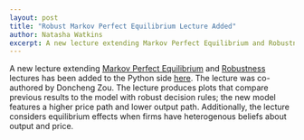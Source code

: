 ```yaml
---
layout: post
title: "Robust Markov Perfect Equilibrium Lecture Added"
author: Natasha Watkins
excerpt: A new lecture extending Markov Perfect Equilibrium and Robustness lectures has been added to the Python side.
---
```


A new lecture extending [Markov Perfect Equilibrium](https://lectures.quantecon.org/py/markov_perf.html) and [Robustness](https://lectures.quantecon.org/py/robustness.html) lectures has been added to the Python side [here](https://lectures.quantecon.org/py/rob_markov_perf.html). The lecture was co-authored by Doncheng Zou. The lecture produces plots that compare previous results to the model with robust decision rules; the new model features a higher price path and lower output path. Additionally, the lecture considers equilibrium effects when firms have heterogenous beliefs about output and price.
